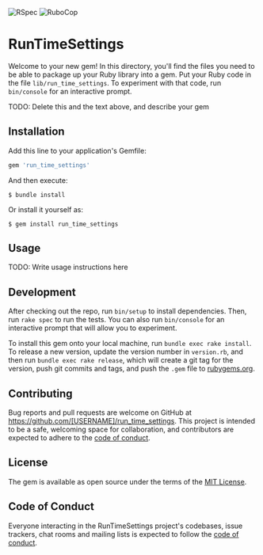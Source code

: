 ![RSpec](https://github.com/RockSolt/run_time_settings/workflows/RSpec/badge.svg)
![RuboCop](https://github.com/RockSolt/run_time_settings/workflows/RuboCop/badge.svg)

# RunTimeSettings

Welcome to your new gem! In this directory, you'll find the files you need to be able to package up your Ruby library into a gem. Put your Ruby code in the file `lib/run_time_settings`. To experiment with that code, run `bin/console` for an interactive prompt.

TODO: Delete this and the text above, and describe your gem

## Installation

Add this line to your application's Gemfile:

```ruby
gem 'run_time_settings'
```

And then execute:

    $ bundle install

Or install it yourself as:

    $ gem install run_time_settings

## Usage

TODO: Write usage instructions here

## Development

After checking out the repo, run `bin/setup` to install dependencies. Then, run `rake spec` to run the tests. You can also run `bin/console` for an interactive prompt that will allow you to experiment.

To install this gem onto your local machine, run `bundle exec rake install`. To release a new version, update the version number in `version.rb`, and then run `bundle exec rake release`, which will create a git tag for the version, push git commits and tags, and push the `.gem` file to [rubygems.org](https://rubygems.org).

## Contributing

Bug reports and pull requests are welcome on GitHub at https://github.com/[USERNAME]/run_time_settings. This project is intended to be a safe, welcoming space for collaboration, and contributors are expected to adhere to the [code of conduct](https://github.com/[USERNAME]/run_time_settings/blob/master/CODE_OF_CONDUCT.md).


## License

The gem is available as open source under the terms of the [MIT License](https://opensource.org/licenses/MIT).

## Code of Conduct

Everyone interacting in the RunTimeSettings project's codebases, issue trackers, chat rooms and mailing lists is expected to follow the [code of conduct](https://github.com/[USERNAME]/run_time_settings/blob/master/CODE_OF_CONDUCT.md).
